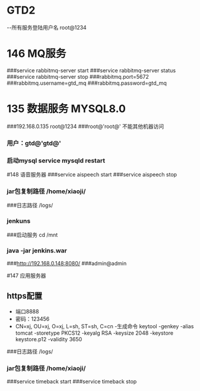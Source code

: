 # GTD2

--所有服务登陆用户名 root@1234

# 146 MQ服务
###service rabbitmq-server start
###service rabbitmq-server status 
###service rabbitmq-server stop 
###rabbitmq.port=5672
###rabbitmq.username=gtd_mq
###rabbitmq.password=gtd_mq

# 135 数据服务 MYSQL8.0
###192.168.0.135 root@1234
###root@'root@' 不能其他机器访问
### 用户：gtd@'gtd@'

### 启动mysql service mysqld restart

#148 语音服务器
###service aispeech start
###service aispeech stop

### jar包复制路径 /home/xiaoji/
###日志路径 /logs/

### jenkuns
###启动服务 cd /mnt
### java -jar jenkins.war
###http://192.168.0.148:8080/
###admin@admin

#147 应用服务器
## https配置
- 端口8888
- 密码：123456
- CN=xj, OU=xj, O=xj, L=sh, ST=sh, C=cn
-生成命令 keytool -genkey -alias tomcat  -storetype PKCS12 -keyalg RSA -keysize 2048  -keystore keystore.p12 -validity 3650

###日志路径 /logs/

### jar包复制路径 /home/xiaoji/
###service timeback start
###service timeback stop

